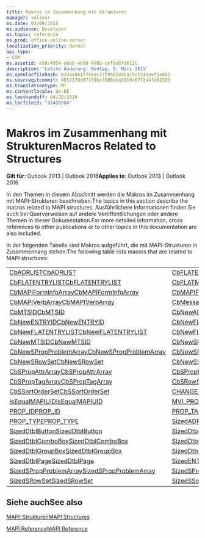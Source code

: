 ```yaml
---
title: Makros im Zusammenhang mit Strukturen
manager: soliver
ms.date: 03/09/2015
ms.audience: Developer
ms.topic: reference
ms.prod: office-online-server
localization_priority: Normal
api_type:
- COM
ms.assetid: e58c4954-e6b5-469d-898b-cef0a8fd612c
description: 'Letzte Änderung: Montag, 9. März 2015'
ms.openlocfilehash: b334ad61f75e9c27f8981d96a19e1246eef5ed65
ms.sourcegitcommit: 8657170d071f9bcf680aba50b9c07f2a4fb82283
ms.translationtype: MT
ms.contentlocale: de-DE
ms.lasthandoff: 04/28/2019
ms.locfileid: "33420584"
---
```

# <a name="macros-related-to-structures"></a><span data-ttu-id="f153b-103">Makros im Zusammenhang mit Strukturen</span><span class="sxs-lookup"><span data-stu-id="f153b-103">Macros Related to Structures</span></span>

  
  
<span data-ttu-id="f153b-104">**Gilt für**: Outlook 2013 | Outlook 2016</span><span class="sxs-lookup"><span data-stu-id="f153b-104">**Applies to**: Outlook 2013 | Outlook 2016</span></span> 
  
<span data-ttu-id="f153b-105">In den Themen in diesem Abschnitt werden die Makros im Zusammenhang mit MAPI-Strukturen beschrieben.</span><span class="sxs-lookup"><span data-stu-id="f153b-105">The topics in this section describe the macros related to MAPI structures.</span></span> <span data-ttu-id="f153b-106">Ausführlichere Informationen finden Sie auch bei Querverweisen auf andere Veröffentlichungen oder andere Themen in dieser Dokumentation.</span><span class="sxs-lookup"><span data-stu-id="f153b-106">For more detailed information, cross references to other publications or to other topics in this documentation are also included.</span></span> 
  
<span data-ttu-id="f153b-107">In der folgenden Tabelle sind Makros aufgeführt, die mit MAPI-Strukturen in Zusammenhang stehen:</span><span class="sxs-lookup"><span data-stu-id="f153b-107">The following table lists macros that are related to MAPI structures:</span></span>
  
|||
|:-----|:-----|
|[<span data-ttu-id="f153b-108">CbADRLIST</span><span class="sxs-lookup"><span data-stu-id="f153b-108">CbADRLIST</span></span>](cbadrlist.md) <br/> |[<span data-ttu-id="f153b-109">CbFLATENTRY</span><span class="sxs-lookup"><span data-stu-id="f153b-109">CbFLATENTRY</span></span>](cbflatentry.md) <br/> |
|[<span data-ttu-id="f153b-110">CbFLATENTRYLIST</span><span class="sxs-lookup"><span data-stu-id="f153b-110">CbFLATENTRYLIST</span></span>](cbflatentrylist.md) <br/> |[<span data-ttu-id="f153b-111">CbFLATMTSIDLIST</span><span class="sxs-lookup"><span data-stu-id="f153b-111">CbFLATMTSIDLIST</span></span>](cbflatmtsidlist.md) <br/> |
|[<span data-ttu-id="f153b-112">CbMAPIFormInfoArray</span><span class="sxs-lookup"><span data-stu-id="f153b-112">CbMAPIFormInfoArray</span></span>](cbmapiforminfoarray.md) <br/> |[<span data-ttu-id="f153b-113">CbMAPIFormPropArray</span><span class="sxs-lookup"><span data-stu-id="f153b-113">CbMAPIFormPropArray</span></span>](cbmapiformproparray.md) <br/> |
|[<span data-ttu-id="f153b-114">CbMAPIVerbArray</span><span class="sxs-lookup"><span data-stu-id="f153b-114">CbMAPIVerbArray</span></span>](cbmapiverbarray.md) <br/> |[<span data-ttu-id="f153b-115">CbMessageClassArray</span><span class="sxs-lookup"><span data-stu-id="f153b-115">CbMessageClassArray</span></span>](cbmessageclassarray.md) <br/> |
|[<span data-ttu-id="f153b-116">CbMTSID</span><span class="sxs-lookup"><span data-stu-id="f153b-116">CbMTSID</span></span>](cbmtsid.md) <br/> |[<span data-ttu-id="f153b-117">CbNewADRLIST</span><span class="sxs-lookup"><span data-stu-id="f153b-117">CbNewADRLIST</span></span>](cbnewadrlist.md) <br/> |
|[<span data-ttu-id="f153b-118">CbNewENTRYID</span><span class="sxs-lookup"><span data-stu-id="f153b-118">CbNewENTRYID</span></span>](cbnewentryid.md) <br/> |[<span data-ttu-id="f153b-119">CbNewFLATENTRY</span><span class="sxs-lookup"><span data-stu-id="f153b-119">CbNewFLATENTRY</span></span>](cbnewflatentry.md) <br/> |
|[<span data-ttu-id="f153b-120">CbNewFLATENTRYLIST</span><span class="sxs-lookup"><span data-stu-id="f153b-120">CbNewFLATENTRYLIST</span></span>](cbnewflatentrylist.md) <br/> |[<span data-ttu-id="f153b-121">CbNewFLATMTSIDLIST</span><span class="sxs-lookup"><span data-stu-id="f153b-121">CbNewFLATMTSIDLIST</span></span>](cbnewflatmtsidlist.md) <br/> |
|[<span data-ttu-id="f153b-122">CbNewMTSID</span><span class="sxs-lookup"><span data-stu-id="f153b-122">CbNewMTSID</span></span>](cbnewmtsid.md) <br/> |[<span data-ttu-id="f153b-123">CbNewSPropAttrArray</span><span class="sxs-lookup"><span data-stu-id="f153b-123">CbNewSPropAttrArray</span></span>](cbnewspropattrarray.md) <br/> |
|[<span data-ttu-id="f153b-124">CbNewSPropProblemArray</span><span class="sxs-lookup"><span data-stu-id="f153b-124">CbNewSPropProblemArray</span></span>](cbnewspropproblemarray.md) <br/> |[<span data-ttu-id="f153b-125">CbNewSPropTagArray</span><span class="sxs-lookup"><span data-stu-id="f153b-125">CbNewSPropTagArray</span></span>](cbnewsproptagarray.md) <br/> |
|[<span data-ttu-id="f153b-126">CbNewSRowSet</span><span class="sxs-lookup"><span data-stu-id="f153b-126">CbNewSRowSet</span></span>](cbnewsrowset.md) <br/> |[<span data-ttu-id="f153b-127">CbNewSSortOrderSet</span><span class="sxs-lookup"><span data-stu-id="f153b-127">CbNewSSortOrderSet</span></span>](cbnewssortorderset.md) <br/> |
|[<span data-ttu-id="f153b-128">CbSPropAttrArray</span><span class="sxs-lookup"><span data-stu-id="f153b-128">CbSPropAttrArray</span></span>](cbspropattrarray.md) <br/> |[<span data-ttu-id="f153b-129">CbSPropProblemArray</span><span class="sxs-lookup"><span data-stu-id="f153b-129">CbSPropProblemArray</span></span>](cbspropproblemarray.md) <br/> |
|[<span data-ttu-id="f153b-130">CbSPropTagArray</span><span class="sxs-lookup"><span data-stu-id="f153b-130">CbSPropTagArray</span></span>](cbsproptagarray.md) <br/> |[<span data-ttu-id="f153b-131">CbSRowSet</span><span class="sxs-lookup"><span data-stu-id="f153b-131">CbSRowSet</span></span>](cbsrowset.md) <br/> |
|[<span data-ttu-id="f153b-132">CbSSortOrderSet</span><span class="sxs-lookup"><span data-stu-id="f153b-132">CbSSortOrderSet</span></span>](cbssortorderset.md) <br/> |[<span data-ttu-id="f153b-133">CHANGE_PROP_TYPE</span><span class="sxs-lookup"><span data-stu-id="f153b-133">CHANGE_PROP_TYPE</span></span>](change_prop_type.md) <br/> |
|[<span data-ttu-id="f153b-134">IsEqualMAPIUID</span><span class="sxs-lookup"><span data-stu-id="f153b-134">IsEqualMAPIUID</span></span>](isequalmapiuid.md) <br/> |[<span data-ttu-id="f153b-135">MVI_PROP</span><span class="sxs-lookup"><span data-stu-id="f153b-135">MVI_PROP</span></span>](mvi_prop.md) <br/> |
|[<span data-ttu-id="f153b-136">PROP_ID</span><span class="sxs-lookup"><span data-stu-id="f153b-136">PROP_ID</span></span>](prop_id.md) <br/> |[<span data-ttu-id="f153b-137">PROP_TAG</span><span class="sxs-lookup"><span data-stu-id="f153b-137">PROP_TAG</span></span>](prop_tag.md) <br/> |
|[<span data-ttu-id="f153b-138">PROP_TYPE</span><span class="sxs-lookup"><span data-stu-id="f153b-138">PROP_TYPE</span></span>](prop_type.md) <br/> |[<span data-ttu-id="f153b-139">SizedADRLIST</span><span class="sxs-lookup"><span data-stu-id="f153b-139">SizedADRLIST</span></span>](sizedadrlist.md) <br/> |
|[<span data-ttu-id="f153b-140">SizedDtblButton</span><span class="sxs-lookup"><span data-stu-id="f153b-140">SizedDtblButton</span></span>](sizeddtblbutton.md) <br/> |[<span data-ttu-id="f153b-141">SizedDtblCheckBox</span><span class="sxs-lookup"><span data-stu-id="f153b-141">SizedDtblCheckBox</span></span>](sizeddtblcheckbox.md) <br/> |
|[<span data-ttu-id="f153b-142">SizedDtblComboBox</span><span class="sxs-lookup"><span data-stu-id="f153b-142">SizedDtblComboBox</span></span>](sizeddtblcombobox.md) <br/> |[<span data-ttu-id="f153b-143">SizedDtblEdit</span><span class="sxs-lookup"><span data-stu-id="f153b-143">SizedDtblEdit</span></span>](sizeddtbledit.md) <br/> |
|[<span data-ttu-id="f153b-144">SizedDtblGroupBox</span><span class="sxs-lookup"><span data-stu-id="f153b-144">SizedDtblGroupBox</span></span>](sizeddtblgroupbox.md) <br/> |[<span data-ttu-id="f153b-145">SizedDtblLabel</span><span class="sxs-lookup"><span data-stu-id="f153b-145">SizedDtblLabel</span></span>](sizeddtbllabel.md) <br/> |
|[<span data-ttu-id="f153b-146">SizedDtblPage</span><span class="sxs-lookup"><span data-stu-id="f153b-146">SizedDtblPage</span></span>](sizeddtblpage.md) <br/> |[<span data-ttu-id="f153b-147">SizedENTRYID</span><span class="sxs-lookup"><span data-stu-id="f153b-147">SizedENTRYID</span></span>](sizedentryid.md) <br/> |
|[<span data-ttu-id="f153b-148">SizedSPropProblemArray</span><span class="sxs-lookup"><span data-stu-id="f153b-148">SizedSPropProblemArray</span></span>](sizedspropproblemarray.md) <br/> |[<span data-ttu-id="f153b-149">SizedSPropTagArray</span><span class="sxs-lookup"><span data-stu-id="f153b-149">SizedSPropTagArray</span></span>](sizedsproptagarray.md) <br/> |
|[<span data-ttu-id="f153b-150">SizedSRowSet</span><span class="sxs-lookup"><span data-stu-id="f153b-150">SizedSRowSet</span></span>](sizedsrowset.md) <br/> |[<span data-ttu-id="f153b-151">SizedSSortOrderSet</span><span class="sxs-lookup"><span data-stu-id="f153b-151">SizedSSortOrderSet</span></span>](sizedssortorderset.md) <br/> |
   
## <a name="see-also"></a><span data-ttu-id="f153b-152">Siehe auch</span><span class="sxs-lookup"><span data-stu-id="f153b-152">See also</span></span>



[<span data-ttu-id="f153b-153">MAPI-Strukturen</span><span class="sxs-lookup"><span data-stu-id="f153b-153">MAPI Structures</span></span>](mapi-structures.md)


[<span data-ttu-id="f153b-154">MAPI Reference</span><span class="sxs-lookup"><span data-stu-id="f153b-154">MAPI Reference</span></span>](mapi-reference.md)


